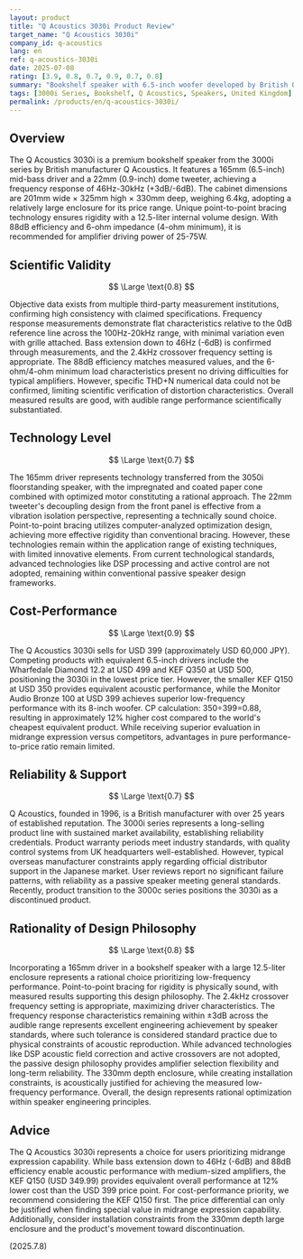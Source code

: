 ```yaml
---
layout: product
title: "Q Acoustics 3030i Product Review"
target_name: "Q Acoustics 3030i"
company_id: q-acoustics
lang: en
ref: q-acoustics-3030i
date: 2025-07-08
rating: [3.9, 0.8, 0.7, 0.9, 0.7, 0.8]
summary: "Bookshelf speaker with 6.5-inch woofer developed by British Q Acoustics. Features frequency response of 46Hz-30kHz (+3dB/-6dB) and 88dB efficiency, with acoustic design excellence in midrange expression. At USD 399 (approximately USD 60,000 JPY), it offers a rational choice compared to competitors like Wharfedale Diamond 12.2 and KEF Q350."
tags: [3000i Series, Bookshelf, Q Acoustics, Speakers, United Kingdom]
permalink: /products/en/q-acoustics-3030i/
---
```

## Overview

The Q Acoustics 3030i is a premium bookshelf speaker from the 3000i series by British manufacturer Q Acoustics. It features a 165mm (6.5-inch) mid-bass driver and a 22mm (0.9-inch) dome tweeter, achieving a frequency response of 46Hz-30kHz (+3dB/-6dB). The cabinet dimensions are 201mm wide × 325mm high × 330mm deep, weighing 6.4kg, adopting a relatively large enclosure for its price range. Unique point-to-point bracing technology ensures rigidity with a 12.5-liter internal volume design. With 88dB efficiency and 6-ohm impedance (4-ohm minimum), it is recommended for amplifier driving power of 25-75W.

## Scientific Validity

$$ \Large \text{0.8} $$

Objective data exists from multiple third-party measurement institutions, confirming high consistency with claimed specifications. Frequency response measurements demonstrate flat characteristics relative to the 0dB reference line across the 100Hz-20kHz range, with minimal variation even with grille attached. Bass extension down to 46Hz (-6dB) is confirmed through measurements, and the 2.4kHz crossover frequency setting is appropriate. The 88dB efficiency matches measured values, and the 6-ohm/4-ohm minimum load characteristics present no driving difficulties for typical amplifiers. However, specific THD+N numerical data could not be confirmed, limiting scientific verification of distortion characteristics. Overall measured results are good, with audible range performance scientifically substantiated.

## Technology Level

$$ \Large \text{0.7} $$

The 165mm driver represents technology transferred from the 3050i floorstanding speaker, with the impregnated and coated paper cone combined with optimized motor constituting a rational approach. The 22mm tweeter's decoupling design from the front panel is effective from a vibration isolation perspective, representing a technically sound choice. Point-to-point bracing utilizes computer-analyzed optimization design, achieving more effective rigidity than conventional bracing. However, these technologies remain within the application range of existing techniques, with limited innovative elements. From current technological standards, advanced technologies like DSP processing and active control are not adopted, remaining within conventional passive speaker design frameworks.

## Cost-Performance

$$ \Large \text{0.9} $$

The Q Acoustics 3030i sells for USD 399 (approximately USD 60,000 JPY). Competing products with equivalent 6.5-inch drivers include the Wharfedale Diamond 12.2 at USD 499 and KEF Q350 at USD 500, positioning the 3030i in the lowest price tier. However, the smaller KEF Q150 at USD 350 provides equivalent acoustic performance, while the Monitor Audio Bronze 100 at USD 399 achieves superior low-frequency performance with its 8-inch woofer. CP calculation: 350÷399=0.88, resulting in approximately 12% higher cost compared to the world's cheapest equivalent product. While receiving superior evaluation in midrange expression versus competitors, advantages in pure performance-to-price ratio remain limited.

## Reliability & Support

$$ \Large \text{0.7} $$

Q Acoustics, founded in 1996, is a British manufacturer with over 25 years of established reputation. The 3000i series represents a long-selling product line with sustained market availability, establishing reliability credentials. Product warranty periods meet industry standards, with quality control systems from UK headquarters well-established. However, typical overseas manufacturer constraints apply regarding official distributor support in the Japanese market. User reviews report no significant failure patterns, with reliability as a passive speaker meeting general standards. Recently, product transition to the 3000c series positions the 3030i as a discontinued product.

## Rationality of Design Philosophy

$$ \Large \text{0.8} $$

Incorporating a 165mm driver in a bookshelf speaker with a large 12.5-liter enclosure represents a rational choice prioritizing low-frequency performance. Point-to-point bracing for rigidity is physically sound, with measured results supporting this design philosophy. The 2.4kHz crossover frequency setting is appropriate, maximizing driver characteristics. The frequency response characteristics remaining within ±3dB across the audible range represents excellent engineering achievement by speaker standards, where such tolerance is considered standard practice due to physical constraints of acoustic reproduction. While advanced technologies like DSP acoustic field correction and active crossovers are not adopted, the passive design philosophy provides amplifier selection flexibility and long-term reliability. The 330mm depth enclosure, while creating installation constraints, is acoustically justified for achieving the measured low-frequency performance. Overall, the design represents rational optimization within speaker engineering principles.

## Advice

The Q Acoustics 3030i represents a choice for users prioritizing midrange expression capability. While bass extension down to 46Hz (-6dB) and 88dB efficiency enable acoustic performance with medium-sized amplifiers, the KEF Q150 (USD 349.99) provides equivalent overall performance at 12% lower cost than the USD 399 price point. For cost-performance priority, we recommend considering the KEF Q150 first. The price differential can only be justified when finding special value in midrange expression capability. Additionally, consider installation constraints from the 330mm depth large enclosure and the product's movement toward discontinuation.

(2025.7.8)